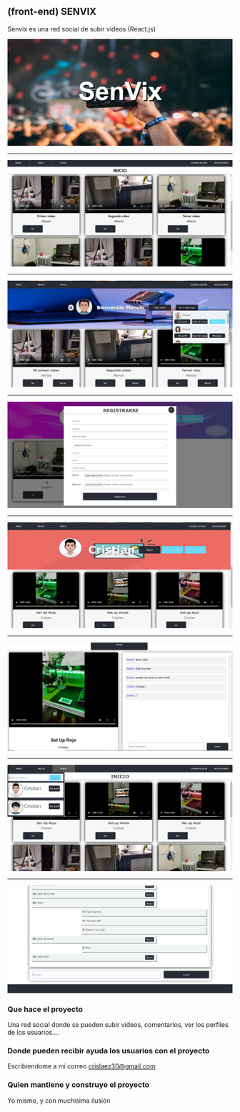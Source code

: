 
## (front-end) SENVIX

Senvix es una red social de subir videos (React.js)

<img src="https://github.com/crislaez/Fornt_End_Senvix/blob/master/src/img/foto_proyecto.PNG" />
<hr>
<img src="https://github.com/crislaez/Fornt_End_Senvix/blob/master/src/img/foto_proyecto_7.PNG" />
<hr>
<img src="https://github.com/crislaez/Fornt_End_Senvix/blob/master/src/img/foto_proyecto_8.PNG" />
<hr>
<img src="https://github.com/crislaez/Fornt_End_Senvix/blob/master/src/img/foto_proyecto_4.PNG" />
<hr>
<img src="https://github.com/crislaez/Fornt_End_Senvix/blob/master/src/img/foto_proyecto_5.PNG" />
<hr>
<img src="https://github.com/crislaez/Fornt_End_Senvix/blob/master/src/img/foto_proyecto_6.PNG" />
<hr>
<img src="https://github.com/crislaez/Fornt_End_Senvix/blob/master/src/img/foto_proyecto_9.PNG" />
<hr>
<img src="https://github.com/crislaez/Fornt_End_Senvix/blob/master/src/img/foto_proyecto_10.PNG" />

### Que hace el proyecto

Una red social donde se pueden subir videos, comentarlos, ver los perfiles de los usuarios....
 
### Donde pueden recibir ayuda los usuarios con el proyecto
 
Escribiendome a mi correo crislaez30@gmail.com

### Quien mantiene y construye el proyecto

Yo mismo, y con muchisima ilusión

